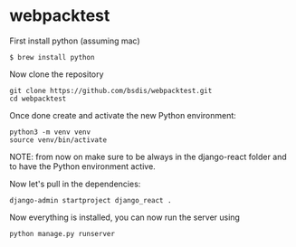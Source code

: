 # webpacktest

First install python (assuming mac)

```
$ brew install python
```

Now clone the repository

```
git clone https://github.com/bsdis/webpacktest.git
cd webpacktest
```

Once done create and activate the new Python environment:

```
python3 -m venv venv
source venv/bin/activate
```

NOTE: from now on make sure to be always in the django-react folder and to have the Python environment active.

Now let's pull in the dependencies:

```
django-admin startproject django_react .
```

Now everything is installed, you can now run the server using

```
python manage.py runserver
```


